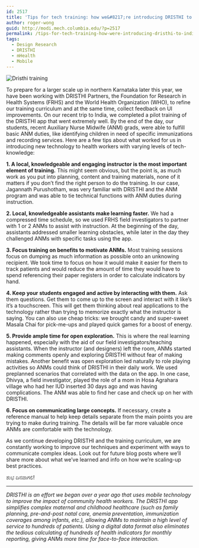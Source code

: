 ```yaml
---
id: 2517
title: 'Tips for tech training: how we&#8217;re introducing DRISTHI to India&#8217;s rural community health workers'
author: roger-wong
guid: http://modi.mech.columbia.edu/?p=2517
permalink: /tips-for-tech-training-how-were-introducing-dristhi-to-indias-rural-community-health-workers/
tags:
  - Design Research
  - DRISTHI
  - mHealth
  - Mobile
---
```

![Dristhi training][1] 

To prepare for a larger scale up in northern Karnataka later this year, we have been working with DRISTHI Partners, the Foundation for Research in Health Systems (FRHS) and the World Health Organization (WHO), to refine our training curriculum and at the same time, collect feedback on UI improvements. <!--more-->On our recent trip to India, we completed a pilot training of the DRISTHI app that went extremely well. By the end of the day, our students, recent Auxiliary Nurse Midwife (ANM) grads, were able to fulfill basic ANM duties, like identifying children in need of specific immunizations and recording services. Here are a few tips about what worked for us in introducing new technology to health workers with varying levels of tech-knowledge: 

**1. A local, knowledgeable and engaging instructor is the most important element of training.** This might seem obvious, but the point is, as much work as you put into planning, content and training materials, none of it matters if you don&#8217;t find the right person to do the training. In our case, Jagannath Purushotham, was very familiar with DRISTHI and the ANM program and was able to tie technical functions with ANM duties during instruction. 

**2. Local, knowledgeable assistants make learning faster.** We had a compressed time schedule, so we used FRHS field investigators to partner with 1 or 2 ANMs to assist with instruction. At the beginning of the day, assistants addressed smaller learning obstacles, while later in the day they challenged ANMs with specific tasks using the app. 

**3. Focus training on benefits to motivate ANMs.** Most training sessions focus on dumping as much information as possible onto an unknowing recipient. We took time to focus on how it would make it easier for them to track patients and would reduce the amount of time they would have to spend referencing their paper registers in order to calculate indicators by hand. 

**4. Keep your students engaged and active by interacting with them.** Ask them questions. Get them to come up to the screen and interact with it like&#8217;s it&#8217;s a touchscreen. This will get them thinking about real applications to the technology rather than trying to memorize exactly what the instructor is saying. You can also use cheap tricks: we brought candy and super-sweet Masala Chai for pick-me-ups and played quick games for a boost of energy. 

**5. Provide ample time for open exploration.** This is where the real learning happened, especially with the aid of our field investigators/teaching assistants. When the instructor (and designers) left the room, ANMs started making comments openly and exploring DRISTHI without fear of making mistakes. Another benefit was open exploration led naturally to role playing activities so ANMs could think of DRISTHI in their daily work. We used preplanned scenarios that correlated with the data on the app. In one case, Dhivya, a field investigator, played the role of a mom in Hosa Agrahara village who had her IUD inserted 30 days ago and was having complications. The ANM was able to find her case and check up on her with DRISTHI. 

**6. Focus on communicating large concepts.** If necessary, create a reference manual to help keep details separate from the main points you are trying to make during training. The details will be far more valuable once ANMs are comfortable with the technology.

As we continue developing DRISTHI and the training curriculum, we are constantly working to improve our techniques and experiment with ways to communicate complex ideas. Look out for future blog posts where we&#8217;ll share more about what we&#8217;ve learned and info on how we&#8217;re scaling-up best practices. 

ಶುಭ ದಿನವಾಗಲಿ! 

* * *

*DRISTHI is an effort we began over a year ago that uses mobile technology to improve the impact of community health workers. The DRISTHI app simplifies complex maternal and childhood healthcare (such as family planning, pre-and-post natal care, anemia preventation, immunization coverages among infants, etc.), allowing ANMs to maintain a high level of service to hundreds of patients. Using a digital data format also eliminates the tedious calculating of hundreds of health indicators for monthly reporting, giving ANMs more time for face-to-face interaction.*

 [1]: http://farm3.staticflickr.com/2860/9505911702_9fb06205a6_o_d.jpg
